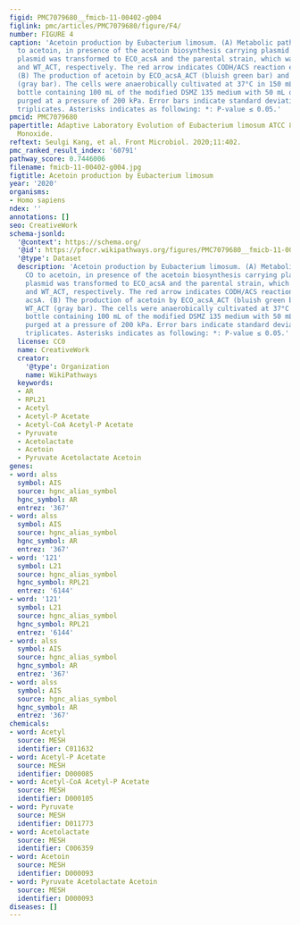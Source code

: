 ```yaml
---
figid: PMC7079680__fmicb-11-00402-g004
figlink: pmc/articles/PMC7079680/figure/F4/
number: FIGURE 4
caption: 'Acetoin production by Eubacterium limosum. (A) Metabolic pathway from CO
  to acetoin, in presence of the acetoin biosynthesis carrying plasmid. The constructed
  plasmid was transformed to ECO_acsA and the parental strain, which was named ECO_acsA_ACT
  and WT_ACT, respectively. The red arrow indicates CODH/ACS reaction encoded by acsA.
  (B) The production of acetoin by ECO_acsA_ACT (bluish green bar) and the WT_ACT
  (gray bar). The cells were anaerobically cultivated at 37°C in 150 mL anaerobic
  bottle containing 100 mL of the modified DSMZ 135 medium with 50 mL of headspace
  purged at a pressure of 200 kPa. Error bars indicate standard deviation of biological
  triplicates. Asterisks indicates as following: *: P-value ≤ 0.05.'
pmcid: PMC7079680
papertitle: Adaptive Laboratory Evolution of Eubacterium limosum ATCC 8486 on Carbon
  Monoxide.
reftext: Seulgi Kang, et al. Front Microbiol. 2020;11:402.
pmc_ranked_result_index: '60791'
pathway_score: 0.7446006
filename: fmicb-11-00402-g004.jpg
figtitle: Acetoin production by Eubacterium limosum
year: '2020'
organisms:
- Homo sapiens
ndex: ''
annotations: []
seo: CreativeWork
schema-jsonld:
  '@context': https://schema.org/
  '@id': https://pfocr.wikipathways.org/figures/PMC7079680__fmicb-11-00402-g004.html
  '@type': Dataset
  description: 'Acetoin production by Eubacterium limosum. (A) Metabolic pathway from
    CO to acetoin, in presence of the acetoin biosynthesis carrying plasmid. The constructed
    plasmid was transformed to ECO_acsA and the parental strain, which was named ECO_acsA_ACT
    and WT_ACT, respectively. The red arrow indicates CODH/ACS reaction encoded by
    acsA. (B) The production of acetoin by ECO_acsA_ACT (bluish green bar) and the
    WT_ACT (gray bar). The cells were anaerobically cultivated at 37°C in 150 mL anaerobic
    bottle containing 100 mL of the modified DSMZ 135 medium with 50 mL of headspace
    purged at a pressure of 200 kPa. Error bars indicate standard deviation of biological
    triplicates. Asterisks indicates as following: *: P-value ≤ 0.05.'
  license: CC0
  name: CreativeWork
  creator:
    '@type': Organization
    name: WikiPathways
  keywords:
  - AR
  - RPL21
  - Acetyl
  - Acetyl-P Acetate
  - Acetyl-CoA Acetyl-P Acetate
  - Pyruvate
  - Acetolactate
  - Acetoin
  - Pyruvate Acetolactate Acetoin
genes:
- word: alss
  symbol: AIS
  source: hgnc_alias_symbol
  hgnc_symbol: AR
  entrez: '367'
- word: alss
  symbol: AIS
  source: hgnc_alias_symbol
  hgnc_symbol: AR
  entrez: '367'
- word: '121'
  symbol: L21
  source: hgnc_alias_symbol
  hgnc_symbol: RPL21
  entrez: '6144'
- word: '121'
  symbol: L21
  source: hgnc_alias_symbol
  hgnc_symbol: RPL21
  entrez: '6144'
- word: alss
  symbol: AIS
  source: hgnc_alias_symbol
  hgnc_symbol: AR
  entrez: '367'
- word: alss
  symbol: AIS
  source: hgnc_alias_symbol
  hgnc_symbol: AR
  entrez: '367'
chemicals:
- word: Acetyl
  source: MESH
  identifier: C011632
- word: Acetyl-P Acetate
  source: MESH
  identifier: D000085
- word: Acetyl-CoA Acetyl-P Acetate
  source: MESH
  identifier: D000105
- word: Pyruvate
  source: MESH
  identifier: D011773
- word: Acetolactate
  source: MESH
  identifier: C006359
- word: Acetoin
  source: MESH
  identifier: D000093
- word: Pyruvate Acetolactate Acetoin
  source: MESH
  identifier: D000093
diseases: []
---
```

